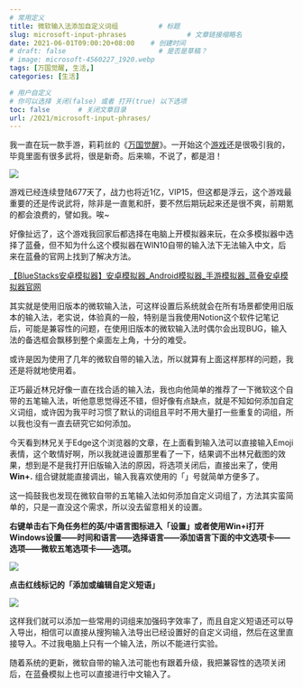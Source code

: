 ```yaml
---
# 常用定义
title: 微软输入法添加自定义词组          # 标题
slug: microsoft-input-phrases               # 文章链接缩略名
date: 2021-06-01T09:00:20+08:00    # 创建时间
# draft: false                       # 是否是草稿？
# image: microsoft-4560227_1920.webp
tags: [万国觉醒, 生活,]
categories: [生活]

# 用户自定义
# 你可以选择 关闭(false) 或者 打开(true) 以下选项
toc: false       # 关闭文章目录
url: /2021/microsoft-input-phrases/
---
```


我一直在玩一款手游，莉莉丝的《[万国觉醒](万国觉醒.md)》。一开始这个[游戏](游戏.md)还是很吸引我的，毕竟里面有很多武将，很是新奇。后来嘛，不说了，都是泪！

![](https://sdn.qylao.com/laomai/2023/02/27/163fc349647f61-1.webp)

游戏已经连续登陆677天了，战力也将近1亿，VIP15，但这都是浮云，这个游戏最重要的还是传说武将，除非是一直氪和肝，要不然后期玩起来还是很不爽，前期氪的都会浪费的，譬如我。唉~

好像扯远了，这个游戏我回家后都选择在电脑上开模拟器来玩，在众多模拟器中选择了蓝叠，但不知为什么这个模拟器在WIN10自带的输入法下无法输入中文，后来在蓝叠的官网上找到了解决方法。

[【BlueStacks安卓模拟器】安卓模拟器_Android模拟器_手游模拟器_蓝叠安卓模拟器官网](https://www.bluestacks.cn/faq_detail.html?id=93)

其实就是使用旧版本的微软输入法，可这样设置后系统就会在所有场景都使用旧版本的输入法，老实说，体验真的一般，特别是当我使用Notion这个软件记笔记后，可能是兼容性的问题，在使用旧版本的微软输入法时偶尔会出现BUG，输入法的备选框会飘移到整个桌面左上角，十分的难受。

或许是因为使用了几年的微软自带的输入法，所以就算有上面这样那样的问题，我还是将就地使用着。

正巧最近林兄好像一直在找合适的输入法，我也向他简单的推荐了一下微软这个自带的五笔输入法，听他意思觉得还不错，但好像有点缺点，就是不知如何添加自定义词组，或许因为我平时习惯了默认的词组且平时不用大量打一些重复的词组，所以我也没有一直去研究它如何添加。

今天看到林兄关于Edge这个浏览器的文章，在上面看到输入法可以直接输入Emoji表情，这个敢情好啊，所以我就进设置那里看了一下，结果调不出林兄截图的效果，想到是不是我打开旧版输入法的原因，将选项关闭后，直接出来了，使用 **Win+.** 组合键就能直接调出，输入我喜欢使用的「」号就简单方便多了。

这一捣鼓我也发现在微软自带的五笔输入法如何添加自定义词组了，方法其实蛮简单的，只是一直没这个需求，所以没去留意相关的设置。

**右键单击右下角任务栏的英/中语言图标进入「设置」或者使用Win+i打开Windows设置——时间和语言——选择语言——添加语言下面的中文选项卡——选项——微软五笔选项卡——选项。**

![](https://sdn.qylao.com/laomai/2023/02/27/163fc3496506a3-1.webp)

**点击红线标记的「添加或编辑自定义短语」**

![](https://sdn.qylao.com/laomai/2023/02/27/163fc349656e45-1.webp)

这样我们就可以添加一些常用的词组来加强码字效率了，而且自定义短语还可以导入导出，相信可以直接从搜狗输入法导出已经设置好的自定义词组，然后在这里直接导入。不过我电脑上只有一个输入法，所以不能进行实验。

随着系统的更新，微软自带的输入法可能也有跟着升级，我把兼容性的选项关闭后，在蓝叠模拟上也可以直接进行中文输入了。
